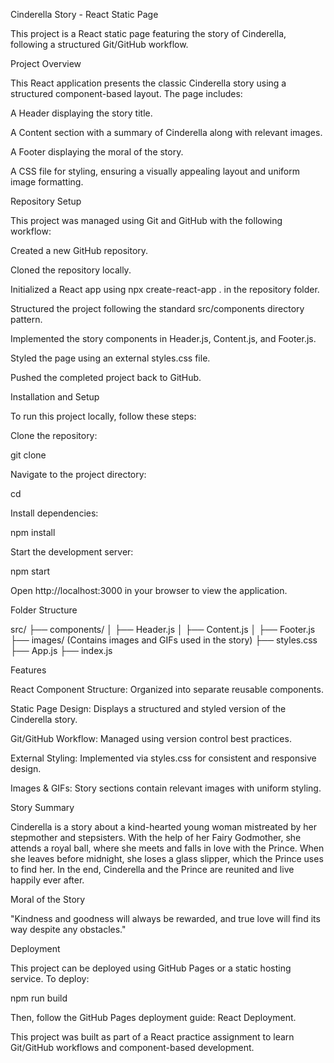 Cinderella Story - React Static Page

This project is a React static page featuring the story of Cinderella, following a structured Git/GitHub workflow.

Project Overview

This React application presents the classic Cinderella story using a structured component-based layout. The page includes:

A Header displaying the story title.

A Content section with a summary of Cinderella along with relevant images.

A Footer displaying the moral of the story.

A CSS file for styling, ensuring a visually appealing layout and uniform image formatting.

Repository Setup

This project was managed using Git and GitHub with the following workflow:

Created a new GitHub repository.

Cloned the repository locally.

Initialized a React app using npx create-react-app . in the repository folder.

Structured the project following the standard src/components directory pattern.

Implemented the story components in Header.js, Content.js, and Footer.js.

Styled the page using an external styles.css file.

Pushed the completed project back to GitHub.

Installation and Setup

To run this project locally, follow these steps:

Clone the repository:

git clone <repository-url>

Navigate to the project directory:

cd <project-folder>

Install dependencies:

npm install

Start the development server:

npm start

Open http://localhost:3000 in your browser to view the application.

Folder Structure

src/
├── components/
│      ├── Header.js
│      ├── Content.js
│      ├── Footer.js
├── images/  (Contains images and GIFs used in the story)
├── styles.css
├── App.js
├── index.js

Features

React Component Structure: Organized into separate reusable components.

Static Page Design: Displays a structured and styled version of the Cinderella story.

Git/GitHub Workflow: Managed using version control best practices.

External Styling: Implemented via styles.css for consistent and responsive design.

Images & GIFs: Story sections contain relevant images with uniform styling.

Story Summary

Cinderella is a story about a kind-hearted young woman mistreated by her stepmother and stepsisters. With the help of her Fairy Godmother, she attends a royal ball, where she meets and falls in love with the Prince. When she leaves before midnight, she loses a glass slipper, which the Prince uses to find her. In the end, Cinderella and the Prince are reunited and live happily ever after.

Moral of the Story

"Kindness and goodness will always be rewarded, and true love will find its way despite any obstacles."

Deployment

This project can be deployed using GitHub Pages or a static hosting service. To deploy:

npm run build

Then, follow the GitHub Pages deployment guide: React Deployment.

This project was built as part of a React practice assignment to learn Git/GitHub workflows and component-based development.

